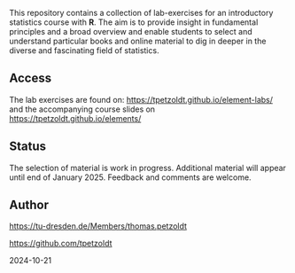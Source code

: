 This repository contains a collection of lab-exercises for an introductory statistics 
course with **R**. The aim is to provide insight in fundamental principles and 
a broad overview and enable students to select and understand particular books 
and online material to dig in deeper in the diverse and fascinating field of statistics.

## Access

The lab exercises are found on: https://tpetzoldt.github.io/element-labs/ and the accompanying course slides on https://tpetzoldt.github.io/elements/

## Status

The selection of material is work in progress. Additional material will appear 
until end of January 2025. Feedback and comments are welcome.


## Author

https://tu-dresden.de/Members/thomas.petzoldt

https://github.com/tpetzoldt

2024-10-21
